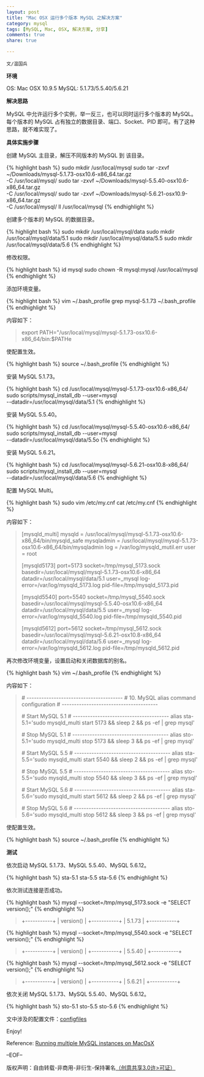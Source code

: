 ```yaml
---
layout: post
title: "Mac OSX 运行多个版本 MySQL 之解决方案"
category: mysql
tags: [MySQL, Mac, OSX, 解决方案, 分享]
comments: true
share: true

---
```


`文/温国兵` 

**环境**

OS: Mac OSX 10.9.5
MySQL: 5.1.73/5.5.40/5.6.21

**解决思路**

MySQL 中允许运行多个实例，举一反三，也可以同时运行多个版本的 MySQL。每个版本的 MySQL 占有独立的数据目录、端口、Socket、PID 即可。有了这种思路，就不难实现了。

**具体实施步骤**

创建 MySQL 主目录，解压不同版本的 MySQL 到 该目录。

{% highlight bash %}
sudo mkdir /usr/local/mysql
sudo tar -zxvf ~/Downloads/mysql-5.1.73-osx10.6-x86_64.tar.gz \
-C /usr/local/mysql/
sudo tar -zxvf ~/Downloads/mysql-5.5.40-osx10.6-x86_64.tar.gz \
-C /usr/local/mysql/
sudo tar -zxvf ~/Downloads/mysql-5.6.21-osx10.9-x86_64.tar.gz \
-C /usr/local/mysql/
ll /usr/local/mysql
{% endhighlight %}

创建多个版本的 MySQL 的数据目录。

{% highlight bash %}
sudo mkdir /usr/local/mysql/data
sudo mkdir /usr/local/mysql/data/5.1
sudo mkdir /usr/local/mysql/data/5.5
sudo mkdir /usr/local/mysql/data/5.6
{% endhighlight %}

修改权限。

{% highlight bash %}
id mysql
sudo chown -R mysql:mysql /usr/local/mysql
{% endhighlight %}

添加环境变量。

{% highlight bash %}
vim ~/.bash_profile 
grep mysql-5.1.73 ~/.bash_profile
{% endhighlight %}

内容如下：

> export PATH="/usr/local/mysql/mysql-5.1.73-osx10.6-x86_64/bin:$PATHe

使配置生效。

{% highlight bash %}
source ~/.bash_profile 
{% endhighlight %}

安装 MySQL 5.1.73。

{% highlight bash %}
cd /usr/local/mysql/mysql-5.1.73-osx10.6-x86_64/
sudo scripts/mysql_install_db --user=mysql \
--datadir=/usr/local/mysql/data/5.1
{% endhighlight %}

安装 MySQL 5.5.40。

{% highlight bash %}
cd /usr/local/mysql/mysql-5.5.40-osx10.6-x86_64/
sudo scripts/mysql_install_db --user=mysql \
--datadir=/usr/local/mysql/data/5.5o
{% endhighlight %}

安装 MySQL 5.6.21。

{% highlight bash %}
cd /usr/local/mysql/mysql-5.6.21-osx10.8-x86_64/
sudo scripts/mysql_install_db --user=mysql \
--datadir=/usr/local/mysql/data/5.6
{% endhighlight %}

配置 MySQL Multi。

{% highlight bash %}
sudo vim /etc/my.cnf
cat /etc/my.cnf 
{% endhighlight %}

内容如下：

> [mysqld_multi]
> mysqld     = /usr/local/mysql/mysql-5.1.73-osx10.6-x86_64/bin/mysqld_safe
> mysqladmin = /usr/local/mysql/mysql-5.1.73-osx10.6-x86_64/bin/mysqladmin
> log = /var/log/mysqld_mutil.err
> user       = root
> 
> [mysqld5173]
> port=5173
> socket=/tmp/mysql_5173.sock
> basedir=/usr/local/mysql/mysql-5.1.73-osx10.6-x86_64
> datadir=/usr/local/mysql/data/5.1
> user=_mysql
> log-error=/var/log/mysqld_5173.log
> pid-file=/tmp/mysqld_5173.pid
> 
> [mysqld5540]
> port=5540
> socket=/tmp/mysql_5540.sock
> basedir=/usr/local/mysql/mysql-5.5.40-osx10.6-x86_64
> datadir=/usr/local/mysql/data/5.5
> user=_mysql
> log-error=/var/log/mysqld_5540.log
> pid-file=/tmp/mysqld_5540.pid
> 
> [mysqld5612]
> port=5612
> socket=/tmp/mysql_5612.sock
> basedir=/usr/local/mysql/mysql-5.6.21-osx10.8-x86_64
> datadir=/usr/local/mysql/data/5.6
> user=_mysql
> log-error=/var/log/mysqld_5612.log
> pid-file=/tmp/mysqld_5612.pid

再次修改环境变量，设置启动和关闭数据库的别名。

{% highlight bash %}
vim ~/.bash_profile
{% endhighlight %}

内容如下：

> \#   ---------------------------------------
> \#   10.  MySQL alias command configuration
> \#   ---------------------------------------
> 
> \#   Start MySQL 5.1
> \#   ---------------------------------------
> alias sta-5.1='sudo mysqld_multi start 5173 && sleep 2 && ps -ef | grep mysql'
>
> \#   Stop MySQL 5.1
> \#   ---------------------------------------
> alias sto-5.1='sudo mysqld_multi stop 5173 && sleep 3 && ps -ef | grep mysql'
> 
> \#   Start MySQL 5.5
> \#   ---------------------------------------
> alias sta-5.5='sudo mysqld_multi start 5540 && sleep 2 && ps -ef | grep mysql'
> 
> \#   Stop MySQL 5.5
> \#   ---------------------------------------
> alias sto-5.5='sudo mysqld_multi stop 5540 && sleep 3 && ps -ef | grep mysql'
> 
> \#   Start MySQL 5.6
> \#   ---------------------------------------
> alias sta-5.6='sudo mysqld_multi start 5612 && sleep 2 && ps -ef | grep mysql'
> 
> \#   Stop MySQL 5.6
> \#   ---------------------------------------
> alias sto-5.6='sudo mysqld_multi stop 5612 && sleep 3 && ps -ef | grep mysql'

使配置生效。

{% highlight bash %}
source ~/.bash_profile 
{% endhighlight %}

**测试**

依次启动 MySQL 5.1.73、MySQL 5.5.40、MySQL 5.6.12。

{% highlight bash %}
sta-5.1
sta-5.5
sta-5.6
{% endhighlight %}

依次测试连接是否成功。

{% highlight bash %}
mysql --socket=/tmp/mysql_5173.sock -e "SELECT version();"
{% endhighlight %}

> +-----------+
> | version() |
> +-----------+
> | 5.1.73    |
> +-----------+

{% highlight bash %}
mysql --socket=/tmp/mysql_5540.sock -e "SELECT version();"
{% endhighlight %}

> +-----------+
> | version() |
> +-----------+
> | 5.5.40    |
> +-----------+

{% highlight bash %}
mysql --socket=/tmp/mysql_5612.sock -e "SELECT version();"
{% endhighlight %}

> +-----------+
> | version() |
> +-----------+
> | 5.6.21    |
> +-----------+

依次关闭 MySQL 5.1.73、MySQL 5.5.40、MySQL 5.6.12。

{% highlight bash %}
sto-5.1
sto-5.5
sto-5.6
{% endhighlight %}

文中涉及的配置文件：<a href="https://github.com/dbarobin/configfiles" target="_blank">configfiles</a>

Enjoy!

Reference:
<a href="http://criticallog.thornet.net/2011/05/24/running-multiple-mysql-instances-on-macosx/" target="_blank">Running multiple MySQL instances on MacOsX</a>

–EOF–

版权声明：自由转载-非商用-非衍生-保持署名<a href="http://creativecommons.org/licenses/by-nc-nd/3.0/deed.zh" target="_blank">（创意共享3.0许>可证）</a>
